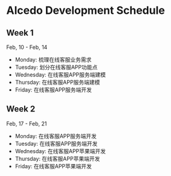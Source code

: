 # Alcedo Development Schedule

## Week 1
Feb, 10 - Feb, 14
- Monday: 梳理在线客服业务需求
- Tuesday: 划分在线客服APP功能点
- Wednesday: 在线客服APP服务端建模
- Thursday: 在线客服APP服务端建模
- Friday: 在线客服APP服务端开发

## Week 2
Feb, 17 - Feb, 21
- Monday: 在线客服APP服务端开发
- Tuesday: 在线客服APP服务端开发
- Wednesday: 在线客服APP苹果端开发
- Thursday: 在线客服APP苹果端开发
- Friday: 在线客服APP苹果端开发
